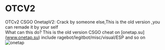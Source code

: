 # OTCV2
OTCv2
CSGO OnetapV2: Crack by someone else,This is the old version ,you can remade it by your self  
What can this do? 
This is the old version CSGO cheat on [onetap.su] (www.onetap.su) 
include ragebot/legitbot/misc/visual/ESP and so on 
![onetap](https://timgsa.baidu.com/timg?image&quality=80&size=b9999_10000&sec=1600441504627&di=b60bb655270b4d090e0e40cb7c484848&imgtype=0&src=http%3A%2F%2Fi2.hdslb.com%2Fbfs%2Farchive%2F1d6b63a6a78f6dff9569acac4fa03649bdc9f725.jpg)
